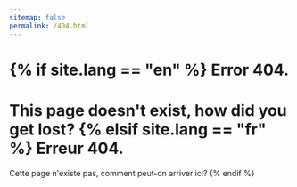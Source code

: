 ```yaml
---
sitemap: false
permalink: /404.html
---
```


{% if site.lang == "en" %}
Error 404.
=====

This page doesn't exist, how did you get lost?
{% elsif site.lang == "fr" %}
Erreur 404.
=====

Cette page n'existe pas, comment peut-on arriver ici?
{% endif %}
